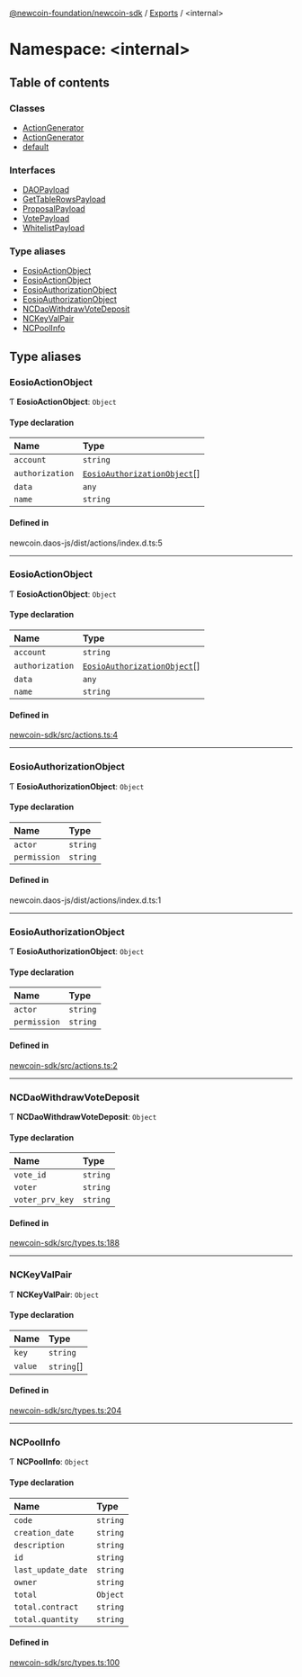 [@newcoin-foundation/newcoin-sdk](../README.md) / [Exports](../modules.md) / <internal\>

# Namespace: <internal\>

## Table of contents

### Classes

- [ActionGenerator](../classes/internal_.ActionGenerator.md)
- [ActionGenerator](../classes/internal_.ActionGenerator-1.md)
- [default](../classes/internal_.default.md)

### Interfaces

- [DAOPayload](../interfaces/internal_.DAOPayload.md)
- [GetTableRowsPayload](../interfaces/internal_.GetTableRowsPayload.md)
- [ProposalPayload](../interfaces/internal_.ProposalPayload.md)
- [VotePayload](../interfaces/internal_.VotePayload.md)
- [WhitelistPayload](../interfaces/internal_.WhitelistPayload.md)

### Type aliases

- [EosioActionObject](internal_.md#eosioactionobject)
- [EosioActionObject](internal_.md#eosioactionobject)
- [EosioAuthorizationObject](internal_.md#eosioauthorizationobject)
- [EosioAuthorizationObject](internal_.md#eosioauthorizationobject)
- [NCDaoWithdrawVoteDeposit](internal_.md#ncdaowithdrawvotedeposit)
- [NCKeyValPair](internal_.md#nckeyvalpair)
- [NCPoolInfo](internal_.md#ncpoolinfo)

## Type aliases

### EosioActionObject

Ƭ **EosioActionObject**: `Object`

#### Type declaration

| Name | Type |
| :------ | :------ |
| `account` | `string` |
| `authorization` | [`EosioAuthorizationObject`](internal_.md#eosioauthorizationobject)[] |
| `data` | `any` |
| `name` | `string` |

#### Defined in

newcoin.daos-js/dist/actions/index.d.ts:5

___

### EosioActionObject

Ƭ **EosioActionObject**: `Object`

#### Type declaration

| Name | Type |
| :------ | :------ |
| `account` | `string` |
| `authorization` | [`EosioAuthorizationObject`](internal_.md#eosioauthorizationobject)[] |
| `data` | `any` |
| `name` | `string` |

#### Defined in

[newcoin-sdk/src/actions.ts:4](https://github.com/Newcoin-Foundation/newcoin-sdk/blob/1307c28/src/actions.ts#L4)

___

### EosioAuthorizationObject

Ƭ **EosioAuthorizationObject**: `Object`

#### Type declaration

| Name | Type |
| :------ | :------ |
| `actor` | `string` |
| `permission` | `string` |

#### Defined in

newcoin.daos-js/dist/actions/index.d.ts:1

___

### EosioAuthorizationObject

Ƭ **EosioAuthorizationObject**: `Object`

#### Type declaration

| Name | Type |
| :------ | :------ |
| `actor` | `string` |
| `permission` | `string` |

#### Defined in

[newcoin-sdk/src/actions.ts:2](https://github.com/Newcoin-Foundation/newcoin-sdk/blob/1307c28/src/actions.ts#L2)

___

### NCDaoWithdrawVoteDeposit

Ƭ **NCDaoWithdrawVoteDeposit**: `Object`

#### Type declaration

| Name | Type |
| :------ | :------ |
| `vote_id` | `string` |
| `voter` | `string` |
| `voter_prv_key` | `string` |

#### Defined in

[newcoin-sdk/src/types.ts:188](https://github.com/Newcoin-Foundation/newcoin-sdk/blob/1307c28/src/types.ts#L188)

___

### NCKeyValPair

Ƭ **NCKeyValPair**: `Object`

#### Type declaration

| Name | Type |
| :------ | :------ |
| `key` | `string` |
| `value` | `string`[] |

#### Defined in

[newcoin-sdk/src/types.ts:204](https://github.com/Newcoin-Foundation/newcoin-sdk/blob/1307c28/src/types.ts#L204)

___

### NCPoolInfo

Ƭ **NCPoolInfo**: `Object`

#### Type declaration

| Name | Type |
| :------ | :------ |
| `code` | `string` |
| `creation_date` | `string` |
| `description` | `string` |
| `id` | `string` |
| `last_update_date` | `string` |
| `owner` | `string` |
| `total` | `Object` |
| `total.contract` | `string` |
| `total.quantity` | `string` |

#### Defined in

[newcoin-sdk/src/types.ts:100](https://github.com/Newcoin-Foundation/newcoin-sdk/blob/1307c28/src/types.ts#L100)
